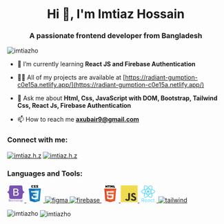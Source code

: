 <h1 align="center">Hi 👋, I'm Imtiaz Hossain</h1>
<h3 align="center">A passionate frontend developer from Bangladesh</h3>

<p align="left"> <img src="https://komarev.com/ghpvc/?username=imtiazho&label=Profile%20views&color=0e75b6&style=flat" alt="imtiazho" /> </p>

- 🌱 I’m currently learning **React JS and Firebase Authentication**

- 👨‍💻 All of my projects are available at [https://radiant-gumption-c0e15a.netlify.app/](https://radiant-gumption-c0e15a.netlify.app/)

- 💬 Ask me about **Html, Css, JavaScript with DOM, Bootstrap, Tailwind Css, React Js, Firebase Authentication**

- 📫 How to reach me **axubair9@gmail.com**

<h3 align="left">Connect with me:</h3>
<p align="left">
<a href="https://fb.com/imtiaz.h.z" target="blank"><img align="center" src="https://raw.githubusercontent.com/rahuldkjain/github-profile-readme-generator/master/src/images/icons/Social/facebook.svg" alt="imtiaz.h.z" height="30" width="40" /></a>
<a href="https://instagram.com/imtiaz.h.z" target="blank"><img align="center" src="https://raw.githubusercontent.com/rahuldkjain/github-profile-readme-generator/master/src/images/icons/Social/instagram.svg" alt="imtiaz.h.z" height="30" width="40" /></a>
</p>

<h3 align="left">Languages and Tools:</h3>
<p align="left"> <a href="https://getbootstrap.com" target="_blank" rel="noreferrer"> <img src="https://raw.githubusercontent.com/devicons/devicon/master/icons/bootstrap/bootstrap-plain-wordmark.svg" alt="bootstrap" width="40" height="40"/> </a> <a href="https://www.w3schools.com/css/" target="_blank" rel="noreferrer"> <img src="https://raw.githubusercontent.com/devicons/devicon/master/icons/css3/css3-original-wordmark.svg" alt="css3" width="40" height="40"/> </a> <a href="https://www.figma.com/" target="_blank" rel="noreferrer"> <img src="https://www.vectorlogo.zone/logos/figma/figma-icon.svg" alt="figma" width="40" height="40"/> </a> <a href="https://firebase.google.com/" target="_blank" rel="noreferrer"> <img src="https://www.vectorlogo.zone/logos/firebase/firebase-icon.svg" alt="firebase" width="40" height="40"/> </a> <a href="https://www.w3.org/html/" target="_blank" rel="noreferrer"> <img src="https://raw.githubusercontent.com/devicons/devicon/master/icons/html5/html5-original-wordmark.svg" alt="html5" width="40" height="40"/> </a> <a href="https://developer.mozilla.org/en-US/docs/Web/JavaScript" target="_blank" rel="noreferrer"> <img src="https://raw.githubusercontent.com/devicons/devicon/master/icons/javascript/javascript-original.svg" alt="javascript" width="40" height="40"/> </a> <a href="https://reactjs.org/" target="_blank" rel="noreferrer"> <img src="https://raw.githubusercontent.com/devicons/devicon/master/icons/react/react-original-wordmark.svg" alt="react" width="40" height="40"/> </a> <a href="https://tailwindcss.com/" target="_blank" rel="noreferrer"> <img src="https://www.vectorlogo.zone/logos/tailwindcss/tailwindcss-icon.svg" alt="tailwind" width="40" height="40"/> </a> </p>


<p><img align="left" src="https://github-readme-stats.vercel.app/api/top-langs?username=imtiazho&show_icons=true&locale=en&layout=compact" alt="imtiazho" /></p>

<p>&nbsp;<img align="center" src="https://github-readme-stats.vercel.app/api?username=imtiazho&show_icons=true&locale=en" alt="imtiazho" /></p>

